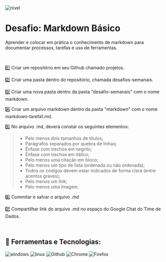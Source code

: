 
![nivel](https://img.shields.io/static/v1?label=Nível&message=Básico&color=?style=plastic)
# Desafio: Markdown Básico
Aprender e colocar em prática o conhecimento de markdown para documentar processos, tarefas e uso de ferramentas.

<br>

1️⃣ Criar um repositório em seu Github chamado projetos.

2️⃣ Criar uma pasta dentro do repositório, chamada desafios-semanais.

3️⃣ Criar uma nova pasta dentro da pasta "desafio-semanais" com o nome markdown.

4️⃣ Criar um arquivo markdown dentro da pasta "markdown" com o nome markdown-tarefa1.md.

5️⃣ No arquivo .md, deverá constar os seguintes elementos:

 > - Pelo menos dois tamanhos de títulos;
 > - Parágrafos separados por quebra de linhas;
 > - Ênfase com trechos em negrito;
 > - Ênfase com trechos em itálico;
 > - Pelo menos uma citação em bloco;
 > - Pelo menos um tipo de lista (ordenada ou não ordenada);
 > - Todos os códigos devem estar indicados de forma clara (entre acentos graves);
 > - Pelo menos um link;
 > - Pelo menos uma imagem.

6️⃣ Commitar e salvar o arquivo .md

7️⃣ Compartilhar link do arquivo .md no espaço do Google Chat do Time de Dados.

<br>

## :wrench: Ferramentas e Tecnologias:
![windows](https://img.shields.io/static/v1?label=&message=Windows&color=lightgrey&logo=windows)
![linux](https://img.shields.io/static/v1?label=&message=Linux&color=lightgrey&logo=linux)
![Github](https://img.shields.io/static/v1?label=&message=Github&color=lightgrey&logo=github)
![Chrome](https://img.shields.io/static/v1?label=&message=Chrome&color=lightgrey&logo=googlechrome)
![Firefox](https://img.shields.io/static/v1?label=&message=Firefox&color=lightgrey&logo=firefox)

